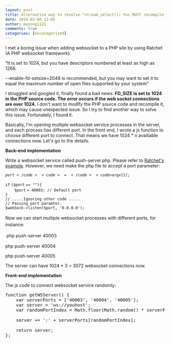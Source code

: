 ```yaml
---
layout: post
title: Alternative way to resolve "stream_select(): You MUST recompile PHP with a larger value of FD_SETSIZE" issue without recompiling PHP
date: 2014-02-08 12:05
author: mazong1123
comments: true
categories: [Uncategorized]
---
```

I met a boring issue when adding websocket to a PHP site by using Ratchet (A PHP websocket framework):

"It is set to 1024, but you have descriptors numbered at least as high as 1266.

--enable-fd-setsize=2048 is recommended, but you may want to set it
to equal the maximum number of open files supported by your system"

I struggled and googled it, finally found a bad news: <strong>FD_SIZE is set to 1024 in the PHP source code. The error occurs if the web socket connections are over 1024.</strong> I don't want to modify the PHP source code and recompile it, which may cause unexpected issue. So I try to find another way to solve this issue. Fortunately, I found it.

Basically, I'm opening multiple websocket service processes in the server, and each process has different port. In the front end, I wrote a js function to choose different port to connect. That means we have 1024 * n availiable connections now. Let's go to the details.

<strong>Back-end implementation</strong>

Write a websocket service called push-server.php. Please refer to <a href="http://socketo.me/docs/push" target="_blank">Ratchet's example</a>. However, we need make the php file to accept a port parameter:

<code>$port</code> <code>= </code><code>$argv</code><code>[1];</code>
<div><code>if</code> <code>(</code><code>$port</code> <code>== </code><code>""</code><code>){</code></div>
<div><code>    </code><code>$port</code> <code>= 40003; </code><code>// Default port</code></div>
<div><code>}</code></div>
<div><code>// .....Ignoring other code .....</code></div>
<div></div>
<div><code>// Passing port paramter.</code></div>
<div><code>$webSock</code><code>-&gt;listen(</code><code>$port</code><code>, </code><code>'0.0.0.0'</code><code>);</code></div>
<div></div>
<div></div>
<div>

<span style="line-height:1.5;">Now we can start multiple websocket processes with different ports, for instance:</span>

<span style="line-height:1.5;"> </span>php push-server 40003

php push-server 40004

php push-server 40005

The server can have 1024 * 3 = 3072 websocket connections now.

<strong>Front-end implementation</strong>

The js code to connect websocket service randomly:
<pre>function getWSServer() {
    var serverPorts = ['40003', '40004', '40005'];
    var server = 'ws://youhost';
    var randomPortIndex = Math.floor(Math.random() * serverPorts.length);

    server += ':' + serverPorts[randomPortIndex];

    return server;
};</pre>
</div>

